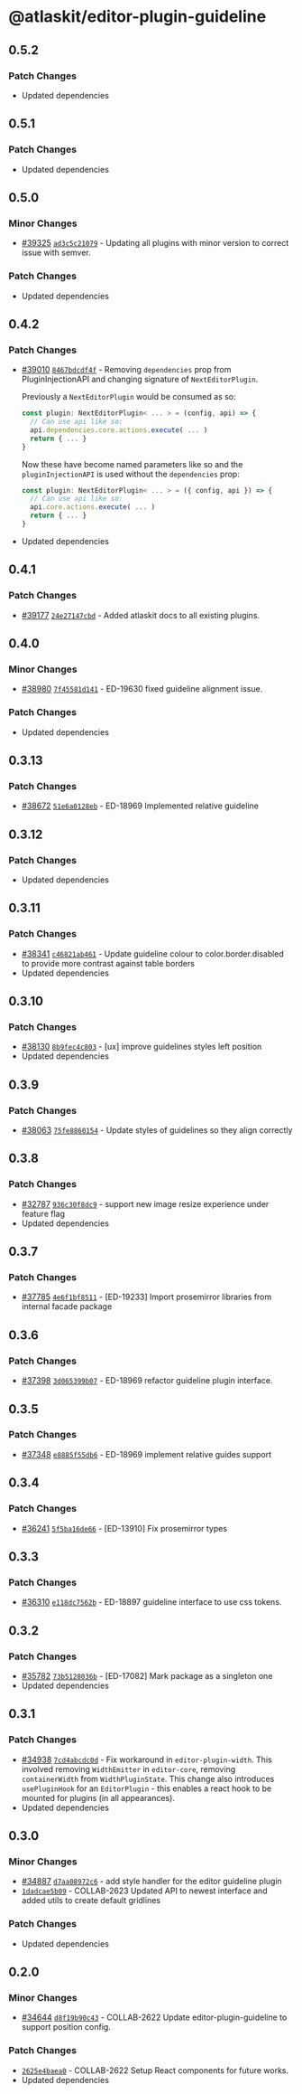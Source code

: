 # @atlaskit/editor-plugin-guideline

## 0.5.2

### Patch Changes

- Updated dependencies

## 0.5.1

### Patch Changes

- Updated dependencies

## 0.5.0

### Minor Changes

- [#39325](https://bitbucket.org/atlassian/atlassian-frontend/pull-requests/39325) [`ad3c5c21079`](https://bitbucket.org/atlassian/atlassian-frontend/commits/ad3c5c21079) - Updating all plugins with minor version to correct issue with semver.

### Patch Changes

- Updated dependencies

## 0.4.2

### Patch Changes

- [#39010](https://bitbucket.org/atlassian/atlassian-frontend/pull-requests/39010) [`8467bdcdf4f`](https://bitbucket.org/atlassian/atlassian-frontend/commits/8467bdcdf4f) - Removing `dependencies` prop from PluginInjectionAPI and changing
  signature of `NextEditorPlugin`.

  Previously a `NextEditorPlugin` would be consumed as so:

  ```ts
  const plugin: NextEditorPlugin< ... > = (config, api) => {
    // Can use api like so:
    api.dependencies.core.actions.execute( ... )
    return { ... }
  }
  ```

  Now these have become named parameters like so and the `pluginInjectionAPI` is used
  without the `dependencies` prop:

  ```ts
  const plugin: NextEditorPlugin< ... > = ({ config, api }) => {
    // Can use api like so:
    api.core.actions.execute( ... )
    return { ... }
  }
  ```

- Updated dependencies

## 0.4.1

### Patch Changes

- [#39177](https://bitbucket.org/atlassian/atlassian-frontend/pull-requests/39177) [`24e27147cbd`](https://bitbucket.org/atlassian/atlassian-frontend/commits/24e27147cbd) - Added atlaskit docs to all existing plugins.

## 0.4.0

### Minor Changes

- [#38980](https://bitbucket.org/atlassian/atlassian-frontend/pull-requests/38980) [`7f45581d141`](https://bitbucket.org/atlassian/atlassian-frontend/commits/7f45581d141) - ED-19630 fixed guideline alignment issue.

### Patch Changes

- Updated dependencies

## 0.3.13

### Patch Changes

- [#38672](https://bitbucket.org/atlassian/atlassian-frontend/pull-requests/38672) [`51e6a0128eb`](https://bitbucket.org/atlassian/atlassian-frontend/commits/51e6a0128eb) - ED-18969 Implemented relative guideline

## 0.3.12

### Patch Changes

- Updated dependencies

## 0.3.11

### Patch Changes

- [#38341](https://bitbucket.org/atlassian/atlassian-frontend/pull-requests/38341) [`c46821ab461`](https://bitbucket.org/atlassian/atlassian-frontend/commits/c46821ab461) - Update guideline colour to color.border.disabled to provide more contrast against table borders
- Updated dependencies

## 0.3.10

### Patch Changes

- [#38130](https://bitbucket.org/atlassian/atlassian-frontend/pull-requests/38130) [`8b9fec4c803`](https://bitbucket.org/atlassian/atlassian-frontend/commits/8b9fec4c803) - [ux] improve guidelines styles left position
- Updated dependencies

## 0.3.9

### Patch Changes

- [#38063](https://bitbucket.org/atlassian/atlassian-frontend/pull-requests/38063) [`75fe8860154`](https://bitbucket.org/atlassian/atlassian-frontend/commits/75fe8860154) - Update styles of guidelines so they align correctly

## 0.3.8

### Patch Changes

- [#32787](https://bitbucket.org/atlassian/atlassian-frontend/pull-requests/32787) [`936c30f8dc9`](https://bitbucket.org/atlassian/atlassian-frontend/commits/936c30f8dc9) - support new image resize experience under feature flag
- Updated dependencies

## 0.3.7

### Patch Changes

- [#37785](https://bitbucket.org/atlassian/atlassian-frontend/pull-requests/37785) [`4e6f1bf8511`](https://bitbucket.org/atlassian/atlassian-frontend/commits/4e6f1bf8511) - [ED-19233] Import prosemirror libraries from internal facade package

## 0.3.6

### Patch Changes

- [#37398](https://bitbucket.org/atlassian/atlassian-frontend/pull-requests/37398) [`3d065399b07`](https://bitbucket.org/atlassian/atlassian-frontend/commits/3d065399b07) - ED-18969 refactor guideline plugin interface.

## 0.3.5

### Patch Changes

- [#37348](https://bitbucket.org/atlassian/atlassian-frontend/pull-requests/37348) [`e8885f55db6`](https://bitbucket.org/atlassian/atlassian-frontend/commits/e8885f55db6) - ED-18969 implement relative guides support

## 0.3.4

### Patch Changes

- [#36241](https://bitbucket.org/atlassian/atlassian-frontend/pull-requests/36241) [`5f5ba16de66`](https://bitbucket.org/atlassian/atlassian-frontend/commits/5f5ba16de66) - [ED-13910] Fix prosemirror types

## 0.3.3

### Patch Changes

- [#36310](https://bitbucket.org/atlassian/atlassian-frontend/pull-requests/36310) [`e118dc7562b`](https://bitbucket.org/atlassian/atlassian-frontend/commits/e118dc7562b) - ED-18897 guideline interface to use css tokens.

## 0.3.2

### Patch Changes

- [#35782](https://bitbucket.org/atlassian/atlassian-frontend/pull-requests/35782) [`73b5128036b`](https://bitbucket.org/atlassian/atlassian-frontend/commits/73b5128036b) - [ED-17082] Mark package as a singleton one
- Updated dependencies

## 0.3.1

### Patch Changes

- [#34938](https://bitbucket.org/atlassian/atlassian-frontend/pull-requests/34938) [`7cd4abcdc0d`](https://bitbucket.org/atlassian/atlassian-frontend/commits/7cd4abcdc0d) - Fix workaround in `editor-plugin-width`. This involved removing `WidthEmitter` in `editor-core`, removing `containerWidth` from `WidthPluginState`. This change also introduces `usePluginHook` for an `EditorPlugin` - this enables a react hook to be mounted for plugins (in all appearances).
- Updated dependencies

## 0.3.0

### Minor Changes

- [#34887](https://bitbucket.org/atlassian/atlassian-frontend/pull-requests/34887) [`d7aa08972c6`](https://bitbucket.org/atlassian/atlassian-frontend/commits/d7aa08972c6) - add style handler for the editor guideline plugin
- [`1dadcae5b09`](https://bitbucket.org/atlassian/atlassian-frontend/commits/1dadcae5b09) - COLLAB-2623 Updated API to newest interface and added utils to create default gridlines

### Patch Changes

- Updated dependencies

## 0.2.0

### Minor Changes

- [#34644](https://bitbucket.org/atlassian/atlassian-frontend/pull-requests/34644) [`d8f19b90c43`](https://bitbucket.org/atlassian/atlassian-frontend/commits/d8f19b90c43) - COLLAB-2622 Update editor-plugin-guideline to support position config.

### Patch Changes

- [`2625e4baea0`](https://bitbucket.org/atlassian/atlassian-frontend/commits/2625e4baea0) - COLLAB-2622 Setup React components for future works.
- Updated dependencies
